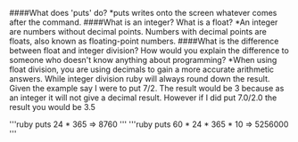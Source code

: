 ####What does 'puts' do?
*puts writes onto the screen whatever comes after the command.
####What is an integer? What is a float?
*An integer are numbers without decimal points. Numbers with decimal points are floats, also known as floating-point numbers.
####What is the difference between float and integer division? How would you explain the difference to someone who doesn't know anything about programming?
*When using float division, you are using decimals to gain a more accurate arithmetic answers. While integer division ruby will always round down the result. Given the example say I were to put 7/2. The result would be 3 because as an integer it will not give a decimal result. However if I did put 7.0/2.0 the result you would be 3.5

'''ruby
puts 24 * 365
=> 8760
'''
'''ruby
puts 60 * 24 * 365 * 10
=> 5256000
'''